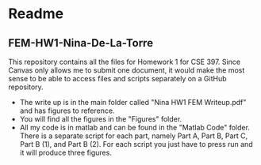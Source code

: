 # Readme

## FEM-HW1-Nina-De-La-Torre
This repository contains all the files for Homework 1 for CSE 397. Since Canvas only allows me to submit one document, it would make the most sense to be able to access files and scripts separately on a GitHub repository.
- The write up is in the main folder called "Nina HW1 FEM Writeup.pdf" and has figures to reference. 
- You will find all the figures in the "Figures" folder. 
- All my code is in matlab and can be found in the "Matlab Code" folder. There is a separate script for each part, namely Part A, Part B, Part C, Part B (1), and Part B (2). For each script you just have to press run and it will produce three figures.
